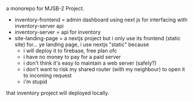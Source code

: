 a monorepo for MJSB-2 Project.

- inventory-frontend = admin dashboard using next js for interfacing with inventory-server api
- inventory-server = api for inventory
- site-landing-page = a nextjs project but i only use its frontend (static site) for... ye landing page, i use nextjs "static" because 
    - i will deploy it to firebase, free plan ofc
    - i have no money to pay for a paid server
    - i don't think it's easy to maintain a web server (safely?)
    - i don't want to risk my shared router (with my neighbour) to open it to incoming request
    - i'm stupid

that inventory project will deployed locally. 